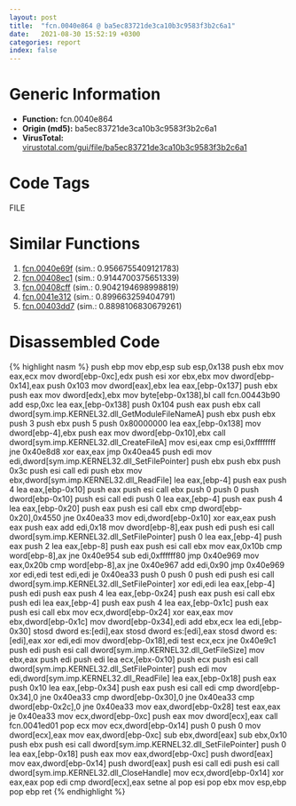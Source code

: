 ```yaml
---
layout: post
title:  "fcn.0040e864 @ ba5ec83721de3ca10b3c9583f3b2c6a1"
date:   2021-08-30 15:52:19 +0300
categories: report
index: false
---
```


# Generic Information
- **Function:** fcn.0040e864
- **Origin (md5):** ba5ec83721de3ca10b3c9583f3b2c6a1
- **VirusTotal:** [virustotal.com/gui/file/ba5ec83721de3ca10b3c9583f3b2c6a1][virustotal_ref]

# Code Tags
<span class="tag" id="FILE">FILE</span>


# Similar Functions

1. [fcn.0040e69f][similar_1_ref] (sim.: 0.9566755409121783)
2. [fcn.00408ec1][similar_2_ref] (sim.: 0.9144700375651339)
3. [fcn.00408cff][similar_3_ref] (sim.: 0.9042194698998819)
4. [fcn.0041e312][similar_4_ref] (sim.: 0.899663259404791)
5. [fcn.00403dd7][similar_5_ref] (sim.: 0.8898106830679261)


# Disassembled Code

{% highlight nasm %}
push ebp
mov ebp,esp
sub esp,0x138
push ebx
mov eax,ecx
mov dword[ebp-0xc],edx
push esi
xor ebx,ebx
mov dword[ebp-0x14],eax
push 0x103
mov dword[eax],ebx
lea eax,[ebp-0x137]
push ebx
push eax
mov dword[edx],ebx
mov byte[ebp-0x138],bl
call fcn.00443b90
add esp,0xc
lea eax,[ebp-0x138]
push 0x104
push eax
push ebx
call dword[sym.imp.KERNEL32.dll_GetModuleFileNameA]
push ebx
push ebx
push 3
push ebx
push 5
push 0x80000000
lea eax,[ebp-0x138]
mov dword[ebp-4],ebx
push eax
mov dword[ebp-0x10],ebx
call dword[sym.imp.KERNEL32.dll_CreateFileA]
mov esi,eax
cmp esi,0xffffffff
jne 0x40e8d8
xor eax,eax
jmp 0x40ea45
push edi
mov edi,dword[sym.imp.KERNEL32.dll_SetFilePointer]
push ebx
push ebx
push 0x3c
push esi
call edi
push ebx
mov ebx,dword[sym.imp.KERNEL32.dll_ReadFile]
lea eax,[ebp-4]
push eax
push 4
lea eax,[ebp-0x10]
push eax
push esi
call ebx
push 0
push 0
push dword[ebp-0x10]
push esi
call edi
push 0
lea eax,[ebp-4]
push eax
push 4
lea eax,[ebp-0x20]
push eax
push esi
call ebx
cmp dword[ebp-0x20],0x4550
jne 0x40ea33
mov edi,dword[ebp-0x10]
xor eax,eax
push eax
push eax
add edi,0x18
mov dword[ebp-8],eax
push edi
push esi
call dword[sym.imp.KERNEL32.dll_SetFilePointer]
push 0
lea eax,[ebp-4]
push eax
push 2
lea eax,[ebp-8]
push eax
push esi
call ebx
mov eax,0x10b
cmp word[ebp-8],ax
jne 0x40e954
sub edi,0xffffff80
jmp 0x40e969
mov eax,0x20b
cmp word[ebp-8],ax
jne 0x40e967
add edi,0x90
jmp 0x40e969
xor edi,edi
test edi,edi
je 0x40ea33
push 0
push 0
push edi
push esi
call dword[sym.imp.KERNEL32.dll_SetFilePointer]
xor edi,edi
lea eax,[ebp-4]
push edi
push eax
push 4
lea eax,[ebp-0x24]
push eax
push esi
call ebx
push edi
lea eax,[ebp-4]
push eax
push 4
lea eax,[ebp-0x1c]
push eax
push esi
call ebx
mov ecx,dword[ebp-0x24]
xor eax,eax
mov ebx,dword[ebp-0x1c]
mov dword[ebp-0x34],edi
add ebx,ecx
lea edi,[ebp-0x30]
stosd dword es:[edi],eax
stosd dword es:[edi],eax
stosd dword es:[edi],eax
xor edi,edi
mov dword[ebp-0x18],edi
test ecx,ecx
jne 0x40e9c1
push edi
push esi
call dword[sym.imp.KERNEL32.dll_GetFileSize]
mov ebx,eax
push edi
push edi
lea ecx,[ebx-0x10]
push ecx
push esi
call dword[sym.imp.KERNEL32.dll_SetFilePointer]
push edi
mov edi,dword[sym.imp.KERNEL32.dll_ReadFile]
lea eax,[ebp-0x18]
push eax
push 0x10
lea eax,[ebp-0x34]
push eax
push esi
call edi
cmp dword[ebp-0x34],0
jne 0x40ea33
cmp dword[ebp-0x30],0
jne 0x40ea33
cmp dword[ebp-0x2c],0
jne 0x40ea33
mov eax,dword[ebp-0x28]
test eax,eax
je 0x40ea33
mov ecx,dword[ebp-0xc]
push eax
mov dword[ecx],eax
call fcn.0041ed01
pop ecx
mov ecx,dword[ebp-0x14]
push 0
push 0
mov dword[ecx],eax
mov eax,dword[ebp-0xc]
sub ebx,dword[eax]
sub ebx,0x10
push ebx
push esi
call dword[sym.imp.KERNEL32.dll_SetFilePointer]
push 0
lea eax,[ebp-0x18]
push eax
mov eax,dword[ebp-0xc]
push dword[eax]
mov eax,dword[ebp-0x14]
push dword[eax]
push esi
call edi
push esi
call dword[sym.imp.KERNEL32.dll_CloseHandle]
mov ecx,dword[ebp-0x14]
xor eax,eax
pop edi
cmp dword[ecx],eax
setne al
pop esi
pop ebx
mov esp,ebp
pop ebp
ret
{% endhighlight %}


[similar_1_ref]: /report/fcn.0040e69f@ba5ec83721de3ca10b3c9583f3b2c6a1
[similar_2_ref]: /report/fcn.00408ec1@470263fe7e7cc115b95cd041d643e3b5
[similar_3_ref]: /report/fcn.00408cff@470263fe7e7cc115b95cd041d643e3b5
[similar_4_ref]: /report/fcn.0041e312@ba5ec83721de3ca10b3c9583f3b2c6a1
[similar_5_ref]: /report/fcn.00403dd7@73677cb40830e94fbfb5483ff33e40b9
[virustotal_ref]: https://www.virustotal.com/gui/file/ba5ec83721de3ca10b3c9583f3b2c6a1